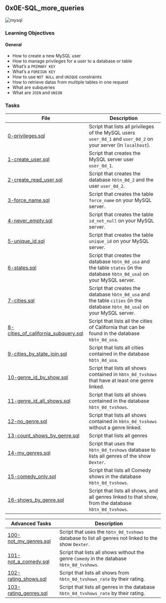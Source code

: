 ## 0x0E-SQL_more_queries
![mysql](https://s3.amazonaws.com/intranet-projects-files/holbertonschool-higher-level_programming+/272/rtcwz.jpg)

### Learning Objectives
#### General
* How to create a new MySQL user
* How to manage privileges for a user to a database or table
* What’s a `PRIMARY KEY`
* What’s a `FOREIGN KEY`
* How to use `NOT NULL` and `UNIQUE` constraints
* How to retrieve datas from multiple tables in one request
* What are subqueries
* What are `JOIN` and `UNION`

### Tasks
File | Description
-----|------------
[0-privileges.sql](0-privileges.sql) | Script that lists all privileges of the MySQL users `user_0d_1` and `user_0d_2` on your server (in `localhost`).
[1-create_user.sql](1-create_user.sql) | Script that creates the MySQL server user `user_0d_1`.
[2-create_read_user.sql](2-create_read_user.sql) | Script that creates the database `hbtn_0d_2` and the user `user_0d_2`.
[3-force_name.sql](3-force_name.sql) | Script that creates the table `force_name` on your MySQL server.
[4-never_empty.sql](4-never_empty.sql) | Script that creates the table `id_not_null` on your MySQL server.
[5-unique_id.sql](5-unique_id.sql) | Script that creates the table `unique_id` on your MySQL server.
[6-states.sql](6-states.sql) | Script that creates the database `hbtn_0d_usa` and the table `states` (in the database `hbtn_0d_usa`) on your MySQL server.
[7-cities.sql](7-cities.sql) | Script that creates the database `hbtn_0d_usa` and the table `cities` (in the database `hbtn_0d_usa`) on your MySQL server.
[8-cities_of_california_subquery.sql](8-cities_of_california_subquery.sql) | Script that lists all the cities of California that can be found in the database `hbtn_0d_usa`.
[9-cities_by_state_join.sql](9-cities_by_state_join.sql) | Script that lists all cities contained in the database `hbtn_0d_usa`.
[10-genre_id_by_show.sql](10-genre_id_by_show.sql) | Script that lists all shows contained in `hbtn_0d_tvshows` that have at least one genre linked.
[11-genre_id_all_shows.sql](11-genre_id_all_shows.sql) | Script that lists all shows contained in the database `hbtn_0d_tvshows`.
[12-no_genre.sql](12-no_genre.sql) | Script that lists all shows contained in `hbtn_0d_tvshows` without a genre linked.
[13-count_shows_by_genre.sql](13-count_shows_by_genre.sql) | Script that lists all genres
[14-my_genres.sql](14-my_genres.sql) | Script that uses the `hbtn_0d_tvshows` database to lists all genres of the show `Dexter`.
[15-comedy_only.sql](15-comedy_only.sql) | Script that lists all Comedy shows in the database `hbtn_0d_tvshows`.
[16-shows_by_genre.sql](16-shows_by_genre.sql) | Script that lists all shows, and all genres linked to that show, from the database `hbtn_0d_tvshows`.

Advanced Tasks | Description
---------------|------------
[100-not_my_genres.sql](100-not_my_genres.sql) | Script that uses the `hbtn_0d_tvshows` database to list all genres not linked to the show `Dexter`.
[101-not_a_comedy.sql](101-not_a_comedy.sql) | Script that lists all shows without the genre `Comedy` in the database `hbtn_0d_tvshows`.
[102-rating_shows.sql](102-rating_shows.sql) | Script that lists all shows from `hbtn_0d_tvshows_rate` by their rating.
[103-rating_genres.sql](103-rating_genres.sql) | Script that lists all genres in the database `hbtn_0d_tvshows_rate` by their rating.
